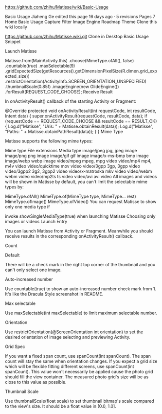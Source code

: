 

https://github.com/zhihu/Matisse/wiki/Basic-Usage

Basic Usage
Jiaheng Ge edited this page 16 days ago · 5 revisions
 Pages 7
Home
Basic Usage
Capture
Filter
Image Engine
Roadmap
Theme
Clone this wiki locally


https://github.com/zhihu/Matisse.wiki.git
 Clone in Desktop
Basic Usage Snippet

Launch Matisse

Matisse.from(MainActivity.this)
        .choose(MimeType.ofAll(), false)
        .countable(true)
        .maxSelectable(9)
        .gridExpectedSize(getResources().getDimensionPixelSize(R.dimen.grid_expected_size))
        .restrictOrientation(ActivityInfo.SCREEN_ORIENTATION_UNSPECIFIED)
        .thumbnailScale(0.85f)
        .imageEngine(new GlideEngine())
        .forResult(REQUEST_CODE_CHOOSE);
Receive Result

In onActivityResult() callback of the starting Activity or Fragment:

@Override
protected void onActivityResult(int requestCode, int resultCode, Intent data) {
    super.onActivityResult(requestCode, resultCode, data);
    if (requestCode == REQUEST_CODE_CHOOSE && resultCode == RESULT_OK) {
        Log.d("Matisse", "Uris: " + Matisse.obtainResult(data));
        Log.d("Matisse", "Paths: " + Matisse.obtainPathResult(data));
    }
}
Mime Type

Matisse supports the following mime types:

Mime type	File extensions	Media type
image/jpeg	jpg, jpeg	image
image/png	png	image
image/gif	gif	image
image/x-ms-bmp	bmp	image
image/webp	webp	image
video/mpeg	mpeg, mpg	video
video/mp4	mp4, m4v	video
video/quicktime	mov	video
video/3gpp	3gp, 3gpp	video
video/3gpp2	3g2, 3gpp2	video
video/x-matroska	mkv	video
video/webm	webm	video
video/mp2ts	ts	video
video/avi	avi	video
All images and videos will be shown in Matisse by default, you can't limit the selectable mime types by:

MimeType.ofAll()
MimeType.of(MimeType type, MimeType... rest)
MimeType.ofImage()
MimeType.ofVideo()
You can request Matisse to show only one media type if

invoke showSingleMediaType(true) when launching Matisse
Choosing only images or videos
Launch Entry

You can launch Matisse from Activity or Fragment. Meanwhile you should receive results in the corresponding onActivityResult() callback.

Count

Default

There will be a check mark in the right top corner of the thumbnail and you can't only select one image.

Auto-increased number

Use countable(true) to show an auto-increased number check mark from 1. It's like the Dracula Style screenshot in README.

Max selectable

Use maxSelectable(int maxSelectable) to limit maximum selectable number.

Orientation

Use restrictOrientation(@ScreenOrientation int orientation) to set the desired orientation of image selecting and previewing Activity.

Grid Spec

If you want a fixed span count, use spanCount(int spanCount). The span count will stay the same when orientation changes.
If you expect a grid size which will be flexible fitting different screens, use spanCount(int spanCount). This value won't necessarily be applied cause the photo grid should fill the view container. The measured photo grid's size will be as close to this value as possible.

Thumbnail Scale

Use thumbnailScale(float scale) to set thumbnail bitmap's scale compared to the view's size. It should be a float value in (0.0, 1.0].